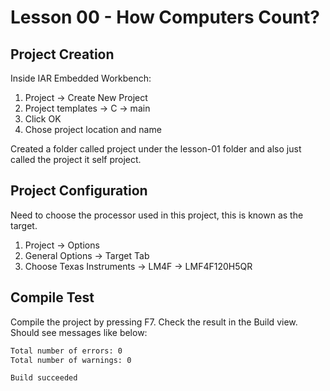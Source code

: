 # Lesson 00 - How Computers Count?

## Project Creation

Inside IAR Embedded Workbench:

1. Project -> Create New Project
2. Project templates -> C -> main
3. Click OK
4. Chose project location and name

Created a folder called project under the lesson-01 folder and also just called the project it self project.

## Project Configuration

Need to choose the processor used in this project, this is known as the target.

1. Project -> Options
2. General Options -> Target Tab
3. Choose Texas Instruments -> LM4F -> LMF4F120H5QR

## Compile Test

Compile the project by pressing F7. Check the result in the Build view. Should see messages like below:

```txt
Total number of errors: 0
Total number of warnings: 0

Build succeeded
```
